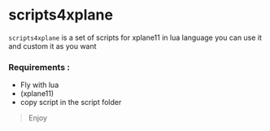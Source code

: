 # scripts4xplane

`scripts4xplane` is a set of scripts for xplane11 in lua language
you can use it and custom it as you want

### Requirements :
- Fly with lua
- (xplane11)
- copy script in the script folder
> Enjoy

